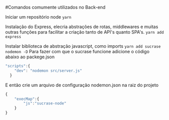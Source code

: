 #Comandos comumente utilizados no Back-end

Iniciar um repositório node
`yarn`

Instalação do Express, elecria abstrações de rotas, middlewares e muitas outras funções para facilitar a criação tanto de API's quanto SPA's.
`yarn add express`

Instalar biblioteca de abstração javascript, como imports
`yarn add sucrase nodemon -D`
Para fazer com que o sucrase funcione adicione o código abaixo ao packege.json
```javascript
"scripts":{
    "dev": "nodemon src/server.js"
  }
```
E então crie um arquivo de configuração nodemon.json na raiz do projeto
```javascript
{
    "execMap":{
        "js":"sucrase-node"
    }
}
``` 

